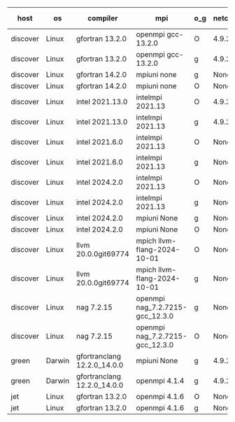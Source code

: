 

| host     | os       | compiler                              | mpi                      | o_g        | netcdf        | build       | u_pass          | u_fail          | s_pass            | s_fail            | e_pass             | e_fail             | nuopc_pass       | nuopc_fail       | artifacts link          |
|----------|----------|---------------------------------------|--------------------------|------------|---------------|-------------|-----------------|-----------------|-------------------|-------------------|--------------------|--------------------|------------------|------------------|-------------------------|
| discover | Linux | gfortran 13.2.0 | openmpi gcc-13.2.0  | O | 4.9.2  | PASS | 14198 | 0 | 51 | 0 | 80 | 0 | 57 | 0 | <a href="https://github.com/esmf-org/esmf-test-artifacts/tree/ac91e3265ab1a6429870e86bfc250f55e1bf4448/develop/gfortran/13.2.0/O/openmpi/gcc-13.2.0" target="_blank">ac91e32</a> | 
| discover | Linux | gfortran 13.2.0 | openmpi gcc-13.2.0  | g | 4.9.2  | PASS | 14198 | 0 | 51 | 0 | 80 | 0 | 57 | 0 | <a href="https://github.com/esmf-org/esmf-test-artifacts/tree/dc54a6e0ce78ab8e4ee265ff793afd2dd09704ca/develop/gfortran/13.2.0/g/openmpi/gcc-13.2.0" target="_blank">dc54a6e</a> | 
| discover | Linux | gfortran 14.2.0 | mpiuni none  | g | None  | PASS | 12529 | 0 | 9 | 0 | 42 | 0 | None | None | <a href="https://github.com/esmf-org/esmf-test-artifacts/tree/e1a8dcbd684ccd3c02649e90f8748b0e6a292ade/develop/gfortran/14.2.0/g/mpiuni/none" target="_blank">e1a8dcb</a> | 
| discover | Linux | gfortran 14.2.0 | mpiuni none  | O | None  | PASS | 12529 | 0 | 9 | 0 | 42 | 0 | None | None | <a href="https://github.com/esmf-org/esmf-test-artifacts/tree/e23cce4d13a58212e57361ddb2af1053d34324fb/develop/gfortran/14.2.0/O/mpiuni/none" target="_blank">e23cce4</a> | 
| discover | Linux | intel 2021.13.0 | intelmpi 2021.13  | O | 4.9.2  | PASS | 14198 | 0 | 51 | 0 | 80 | 0 | 57 | 0 | <a href="https://github.com/esmf-org/esmf-test-artifacts/tree/f25fa8fef8917962d4b200a1336e6cb43061947f/develop/intel/2021.13.0/O/intelmpi/2021.13" target="_blank">f25fa8f</a> | 
| discover | Linux | intel 2021.13.0 | intelmpi 2021.13  | g | 4.9.2  | PASS | 14198 | 0 | 51 | 0 | 80 | 0 | 57 | 0 | <a href="https://github.com/esmf-org/esmf-test-artifacts/tree/ae9f6c3726fe34acc1ca12e4f7cd60b9bfc64f95/develop/intel/2021.13.0/g/intelmpi/2021.13" target="_blank">ae9f6c3</a> | 
| discover | Linux | intel 2021.6.0 | intelmpi 2021.13  | O | None  | PASS | 14198 | 0 | 51 | 0 | 80 | 0 | 57 | 0 | <a href="https://github.com/esmf-org/esmf-test-artifacts/tree/474a774e76822bcd55baa2a8e7a175921aac8bf1/develop/intel/2021.6.0/O/intelmpi/2021.13" target="_blank">474a774</a> | 
| discover | Linux | intel 2021.6.0 | intelmpi 2021.13  | g | None  | PASS | 14198 | 0 | 51 | 0 | 80 | 0 | 57 | 0 | <a href="https://github.com/esmf-org/esmf-test-artifacts/tree/706abbdb5e26648e0618ccdd39d3a29fb9944b75/develop/intel/2021.6.0/g/intelmpi/2021.13" target="_blank">706abbd</a> | 
| discover | Linux | intel 2024.2.0 | intelmpi 2021.13  | O | None  | PASS | 14198 | 0 | 51 | 0 | 80 | 0 | 57 | 0 | <a href="https://github.com/esmf-org/esmf-test-artifacts/tree/b3bd46ea64fe29e0659eccdd213fa9735690d4d6/develop/intel/2024.2.0/O/intelmpi/2021.13" target="_blank">b3bd46e</a> | 
| discover | Linux | intel 2024.2.0 | intelmpi 2021.13  | g | None  | PASS | 14197 | 1 | 51 | 0 | 80 | 0 | 57 | 0 | <a href="https://github.com/esmf-org/esmf-test-artifacts/tree/0037bcda9cc00c4606b86fe66f7f268d83e9b029/develop/intel/2024.2.0/g/intelmpi/2021.13" target="_blank">0037bcd</a> | 
| discover | Linux | intel 2024.2.0 | mpiuni None  | g | None  | PASS | 12528 | 1 | 9 | 0 | 42 | 0 | None | None | <a href="https://github.com/esmf-org/esmf-test-artifacts/tree/9647aacf7e73bd9b701911ed6e9a8fff87f0d0b4/develop/intel/2024.2.0/g/mpiuni/None" target="_blank">9647aac</a> | 
| discover | Linux | intel 2024.2.0 | mpiuni None  | O | None  | PASS | 12529 | 0 | 9 | 0 | 42 | 0 | None | None | <a href="https://github.com/esmf-org/esmf-test-artifacts/tree/ac641bcb7a1b83c3ecd05962994a0859e2c9ad6f/develop/intel/2024.2.0/O/mpiuni/None" target="_blank">ac641bc</a> | 
| discover | Linux | llvm 20.0.0git69774 | mpich llvm-flang-2024-10-01  | O | None  | PASS | None | None | None | None | None | None | None | None | <a href="https://github.com/esmf-org/esmf-test-artifacts/tree/07a977f985dd76044d243613936df52aaa904d07/develop/llvm/20.0.0git69774/O/mpich/llvm-flang-2024-10-01" target="_blank">07a977f</a> | 
| discover | Linux | llvm 20.0.0git69774 | mpich llvm-flang-2024-10-01  | g | None  | PASS | None | None | None | None | None | None | None | None | <a href="https://github.com/esmf-org/esmf-test-artifacts/tree/237696ed767eb0665dfc604e3d50958683f275ef/develop/llvm/20.0.0git69774/g/mpich/llvm-flang-2024-10-01" target="_blank">237696e</a> | 
| discover | Linux | nag 7.2.15 | openmpi nag_7.2.7215-gcc_12.3.0  | g | None  | PASS | None | None | None | None | None | None | None | None | <a href="https://github.com/esmf-org/esmf-test-artifacts/tree/761cd06ad9ce209cb9dcedde8ba52f620ffdb2a4/develop/nag/7.2.15/g/openmpi/nag_7.2.7215-gcc_12.3.0" target="_blank">761cd06</a> | 
| discover | Linux | nag 7.2.15 | openmpi nag_7.2.7215-gcc_12.3.0  | O | None  | PASS | 14183 | 15 | 51 | 0 | 80 | 0 | 57 | 0 | <a href="https://github.com/esmf-org/esmf-test-artifacts/tree/9dbb4d5a00a57ef1cb33251bfed52cd7e0293a94/develop/nag/7.2.15/O/openmpi/nag_7.2.7215-gcc_12.3.0" target="_blank">9dbb4d5</a> | 
| green | Darwin | gfortranclang 12.2.0_14.0.0 | mpiuni None  | g | 4.9.2  | PASS | None | None | None | None | None | None | None | None | <a href="https://github.com/esmf-org/esmf-test-artifacts/tree/7a8fe2372e8c64171bd867498c4890e2b1657d8d/develop/gfortranclang/12.2.0_14.0.0/g/mpiuni/None" target="_blank">7a8fe23</a> | 
| green | Darwin | gfortranclang 12.2.0_14.0.0 | openmpi 4.1.4  | g | 4.9.2  | PASS | 14198 | 0 | 51 | 0 | 80 | 0 | 58 | 0 | <a href="https://github.com/esmf-org/esmf-test-artifacts/tree/247fdd5c8aba80f155c6edabd03313ef7e4af85f/develop/gfortranclang/12.2.0_14.0.0/g/openmpi/4.1.4" target="_blank">247fdd5</a> | 
| jet | Linux | gfortran 13.2.0 | openmpi 4.1.6  | O | None  | PASS | 14198 | 0 | 51 | 0 | 80 | 0 | 57 | 0 | <a href="https://github.com/esmf-org/esmf-test-artifacts/tree/52e2d044a43f40713735a2e9f92539f9b4baf0db/develop/gfortran/13.2.0/O/openmpi/4.1.6" target="_blank">52e2d04</a> | 
| jet | Linux | gfortran 13.2.0 | openmpi 4.1.6  | g | None  | PASS | 14198 | 0 | 51 | 0 | 80 | 0 | 57 | 0 | <a href="https://github.com/esmf-org/esmf-test-artifacts/tree/2c7abf78c8cd04d1fc5162d7d0529895b796628f/develop/gfortran/13.2.0/g/openmpi/4.1.6" target="_blank">2c7abf7</a> | 
